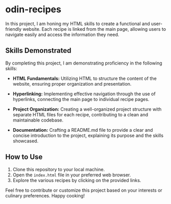 # odin-recipes

In this project, I am honing my HTML skills to create a functional and user-friendly website.
Each recipe is linked from the main page, allowing users to navigate easily and access the information they need.

## Skills Demonstrated

By completing this project, I am demonstrating proficiency in the following skills:

- **HTML Fundamentals:** Utilizing HTML to structure the content of the website, ensuring proper organization and presentation.

- **Hyperlinking:** Implementing effective navigation through the use of hyperlinks, connecting the main page to individual recipe pages.

- **Project Organization:** Creating a well-organized project structure with separate HTML files for each recipe, contributing to a clean and maintainable codebase.

- **Documentation:** Crafting a README.md file to provide a clear and concise introduction to the project, explaining its purpose and the skills showcased.

## How to Use

1. Clone this repository to your local machine.
2. Open the `index.html` file in your preferred web browser.
3. Explore the various recipes by clicking on the provided links.

Feel free to contribute or customize this project based on your interests or culinary preferences. Happy cooking!